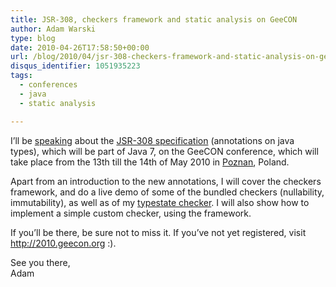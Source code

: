 ```yaml
---
title: JSR-308, checkers framework and static analysis on GeeCON
author: Adam Warski
type: blog
date: 2010-04-26T17:58:50+00:00
url: /blog/2010/04/jsr-308-checkers-framework-and-static-analysis-on-geecon/
disqus_identifier: 1051935223
tags:
  - conferences
  - java
  - static analysis

---
```

I&#8217;ll be [speaking][1] about the [JSR-308 specification][2] (annotations on java types), which will be part of Java 7, on the GeeCON conference, which will take place from the 13th till the 14th of May 2010 in [Poznan][3], Poland.

Apart from an introduction to the new annotations, I will cover the checkers framework, and do a live demo of some of the bundled checkers (nullability, immutability), as well as of my [typestate checker][4]. I will also show how to implement a simple custom checker, using the framework.

If you&#8217;ll be there, be sure not to miss it. If you&#8217;ve not yet registered, visit <http://2010.geecon.org> :).

See you there,  
Adam

 [1]: http://2010.geecon.org/speakerdetails/22
 [2]: http://types.cs.washington.edu/jsr308/
 [3]: http://en.wikipedia.org/wiki/Poznan
 [4]: http://www.warski.org/typestate.html
